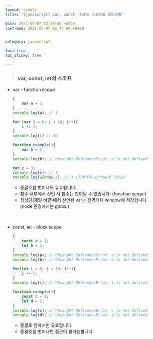 ```yaml
---
layout: single
title: "[javascript] var, const, let의 스코프와 호이스팅"

date: 2021-09-07 02:45:00 +0900
last-mod: 2021-09-07 02:45:00 +0900


category: javascript

toc: true 
toc_sticky: true

---
```

> ### var, const, let의 스코프

* var - function scope

    ```javascript
    {
        var a = 1;
    }
    console.log(a); // 1

    for (var i = 0; i < 10; i++){
        i += 1;
    }
    console.log(i) // 10

    function example(){
        var b = 2
    }
    console.log(b); // Uncaught ReferenceError: b is not defined

    var c = 3;
    console.log(c); // 3
    console.log(window.c); // 3 (전역객체 window에 저장됨)
    ```
    * 중괄호를 벗어나도 유효합니다.
    * 함수 내부에서 선언 시 함수는 벗어날 수 없습니다. (function scope)
    * 최상단(제일 바깥)에서 선언된 var는 전역객체 window에 저장됩니다.<br>(node 환경에서는 global)<br><br><br>


* const, let - block scope


    ```javascript
    {
        const a = 1;
        let b = 2;
    }
    console.log(a); // Uncaught ReferenceError: a is not defined
    console.log(b); // Uncaught ReferenceError: b is not defined

    for(let i = 0; i < 10; i++){
        i += 1;
    }
    console.log(i); // Uncaught ReferenceError: i is not defined

    function example(){
        const c = 1;
        let d = 2;
    }
    console.log(c); // Uncaught ReferenceError: c is not defined
    console.log(d); // Uncaught ReferenceError: d is not defined

    ```
    * 중괄호 안에서만 유효합니다.
    * 중괄호를 벗어나면 접근이 불가능합니다.
